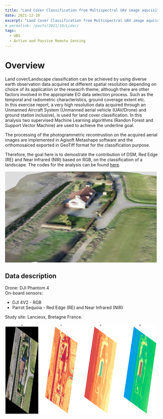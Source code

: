 ```yaml
---
title: "Land Cover Classification from Multispectral UAV image aqucisition"
date: 2021-12-20
excerpt: "Land Cover Classification from Multispectral UAV image aqucisition. <br/><img src='/images/Q.png'/>"
# permalink: /posts/2021/10/Lidar/
tags:
  - UBS
  - Active and Passive Remote Sensing
---
```


Overview
====

Land cover/Landscape classification can be achieved by using diverse earth observation data acquired at different spatial resolution depending on choice of its application or the reseacrh theme; although there are other factors involved in the appropriate EO data selection process. Such as the temporal and radiometric characteristics, ground coverage extent etc.   
In this exercise report, a very high resolution data acquired through an Unmanned Aircraft System (Unmanned aerial vehicle (UAV/Drone) and ground station inclusive), is used for land cover classification. In this analysis two supervised Machine Learning algorithms (Randon Forest and Support Vector Machine) are used to achieve the underline goal.  

  
The processing of the photogrammetric recontrustion on the acquired aerial images are implemented in Agisoft Metashape software and the orthomosaiced exported in GeoTiff format for the classification purpose.

Therefore, the goal here is to demostrate the contribution of DSM, Red Edge (RE) and Near Infrared (NIR) based on RGB, on the classification of a landscape. The codes for the analysis can be found [here](https://github.com/adebowaledaniel/emjmd-cde/blob/main/UBS/UAV/Adebayo_UAV.ipynb).

<img src="/images/uav/3d_model.png" alt="3D Model" style="height: 300px; width:500px;"/>  

## Data description
Drone: DJI Phantom 4  
On-board sensors:   
- DJI 4V2 - RGB  
- Parrot Sequoia - Red Edge (RE) and Near Infrared (NIR)

Study site: Lancieux, Bretagne France.

<img src="/images/uav/all_bands.png" alt="All spectral bands" style="height: 300px; width:500px;"/>  



